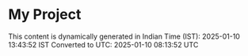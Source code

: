 # My Project

This content is dynamically generated in Indian Time (IST): 2025-01-10 13:43:52 IST
Converted to UTC: 2025-01-10 08:13:52 UTC

